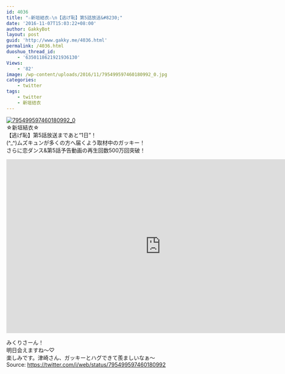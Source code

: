 ```yaml
---
id: 4036
title: "☆新垣結衣☆\n【逃げ恥】第5話放送&#8230;"
date: '2016-11-07T15:03:22+08:00'
author: GakkyBot
layout: post
guid: 'http://www.gakky.me/4036.html'
permalink: /4036.html
duoshuo_thread_id:
    - '6350118621921936130'
Views:
    - '82'
image: /wp-content/uploads/2016/11/795499597460180992_0.jpg
categories:
    - twitter
tags:
    - twitter
    - 新垣结衣
---
```


[![795499597460180992_0](http://www.yui-aragaki.org/wp-content/uploads/2016/11/795499597460180992_0.jpg)](http://www.yui-aragaki.org/wp-content/uploads/2016/11/795499597460180992_0.jpg)  
☆新垣結衣☆  
【逃げ恥】第5話放送まであと“1日”！  
(^\_^)ムズキュンが多くの方へ届くよう取材中のガッキー！  
さらに恋ダンス&amp;第5話予告動画の再生回数500万回突破！  
<iframe allowfullscreen="" frameborder="0" height="456" loading="lazy" src="https://www.youtube.com/embed/RmixNXvkorw?feature=oembed" width="810"></iframe>

みくりさーん！  
明日会えますね〜♡  
楽しみです。津崎さん、ガッキーとハグできて羨ましいなぁ〜  
Source: <https://twitter.com/i/web/status/795499597460180992>